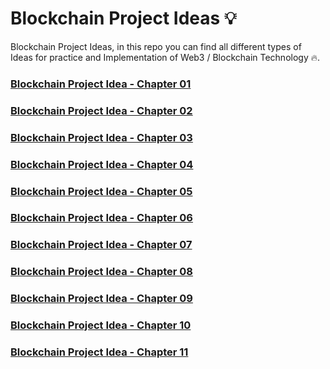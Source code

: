 # Blockchain Project Ideas 💡
Blockchain Project Ideas, in this repo you can find all different types of Ideas for practice and Implementation of Web3 / Blockchain Technology 🔥.

### [Blockchain Project Idea - Chapter 01](https://youtu.be/nfX2EZo43_U?si=qG8GXxJaODuRdxUh)
### [Blockchain Project Idea - Chapter 02](https://youtu.be/tgCmu5PHz10?si=BdTkYBh9aMRgH3iy)
### [Blockchain Project Idea - Chapter 03](https://youtu.be/j7JAE2TbBRY?si=Npal7FZJLrtWXOuf)
### [Blockchain Project Idea - Chapter 04](https://youtu.be/gRzGNGs6HUw?si=7Og4B-eJTNvc9pUb)
### [Blockchain Project Idea - Chapter 05](https://youtu.be/4ySmrtOgYEs?si=M7l5rkZmb46mevrW)
### [Blockchain Project Idea - Chapter 06](https://youtu.be/k5MVsUS8cJ8?si=-8uEYWmlBDivry5r)
### [Blockchain Project Idea - Chapter 07](https://youtu.be/4RH_QRr2WRs?si=qfeMhN-IRdb3Sujj)
### [Blockchain Project Idea - Chapter 08](https://youtu.be/J39-1Nkk0nY?si=z5mm-d7a9XGIUNmU)
### [Blockchain Project Idea - Chapter 09](https://youtu.be/h5NPiTrNatg?si=Bi6CssRjWHN54uAt)
### [Blockchain Project Idea - Chapter 10](https://youtu.be/_8y_q1R_HKc?si=XZoKsjHdTNkoN-13)
### [Blockchain Project Idea - Chapter 11](https://youtu.be/1nPz_IIzHhU)
